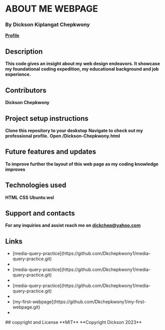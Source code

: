 # ABOUT ME WEBPAGE
      
### By Dickson Kiplangat Chepkwony
  **[Profile](https://github.com/Dkchepkwony1 "Dickson Chepkwony")**

## Description
  **This code gives an insight about my web design endeavors. It showcase my foundational coding expedition, my educational background and job experience.**
## Contributors
  **Dickson Chepkwony**
## Project setup instructions
  **Clone this repository to your deskstop**
  **Navigate to check out my professional profile.**
  **Open /Dickson-Chepkwony.html**
## Future features and updates
**To improve further the layout of this web page as my coding knowledge improves**
## Technologies used
  **HTML**
  **CSS**
  **Ubuntu wsl**
## Support and contacts
  **For any inquiries and assist reach me on dickchep@yahoo.com**
## Links
<ul>
  <li>[media-query-practice](https://github.com/Dkchepkwony1/media-query-practice.git)<li>
  <li>[media-query-practice](https://github.com/Dkchepkwony1/media-query-practice.git)<li>
  <li>[media-query-practice](https://github.com/Dkchepkwony1/media-query-practice.git)<li>
  <li>[my-first-webpage](https://github.com/Dkchepkwony1/my-first-webpage.git)<li>
</ul>
## copyright and License
  **MIT** 
 **Copyright Dickson 2023**
